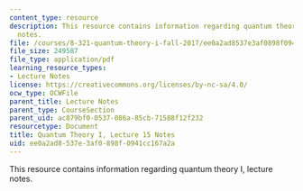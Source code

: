 ```yaml
---
content_type: resource
description: This resource contains information regarding quantum theory I, lecture
  notes.
file: /courses/8-321-quantum-theory-i-fall-2017/ee0a2ad8537e3af0898f0941cc167a2a_MIT8_321F17_lec15.pdf
file_size: 249587
file_type: application/pdf
learning_resource_types:
- Lecture Notes
license: https://creativecommons.org/licenses/by-nc-sa/4.0/
ocw_type: OCWFile
parent_title: Lecture Notes
parent_type: CourseSection
parent_uid: ac879bf0-0537-086a-85cb-71588f12f232
resourcetype: Document
title: Quantum Theory I, Lecture 15 Notes
uid: ee0a2ad8-537e-3af0-898f-0941cc167a2a
---
```

This resource contains information regarding quantum theory I, lecture notes.